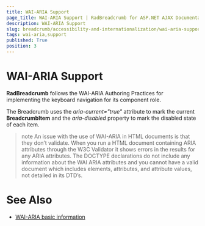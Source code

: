 ```yaml
---
title: WAI-ARIA Support
page_title: WAI-ARIA Support | RadBreadcrumb for ASP.NET AJAX Documentation
description: WAI-ARIA Support
slug: breadcrumb/accessibility-and-internationalization/wai-aria-support
tags: wai-aria,support
published: True
position: 3
---
```


# WAI-ARIA Support

**RadBreadcrumb** follows the WAI-ARIA Authoring Practices for implementing the keyboard navigation for its component role.

The Breadcrumb uses the *aria-current="true"* attribute to mark the current **BreadcrumbItem** and the *aria-disabled* property to mark the disabled state of each item.

>note An issue with the use of WAI-ARIA in HTML documents is that they don’t validate. When you run a HTML document containing ARIA attributes through the W3C Validator it shows errors in the results for any ARIA attributes. The DOCTYPE declarations do not include any information about the WAI ARIA attributes and you cannot have a valid document which includes elements, attributes, and attribute values, not detailed in its DTD’s.
>

# See Also

 * [WAI-ARIA basic information](https://www.w3.org/WAI/intro/aria)


